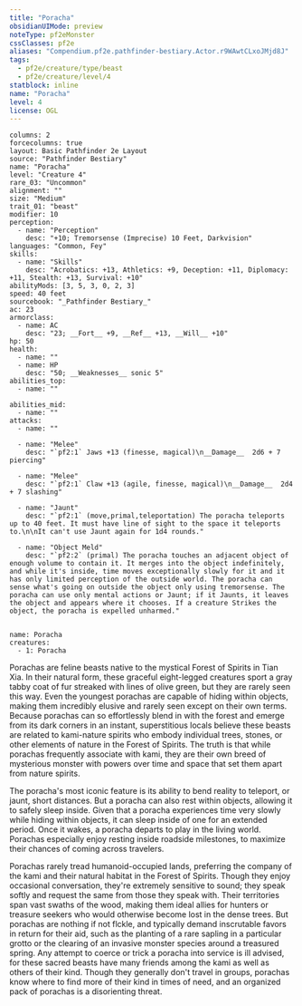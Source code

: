 ```yaml
---
title: "Poracha"
obsidianUIMode: preview
noteType: pf2eMonster
cssClasses: pf2e
aliases: "Compendium.pf2e.pathfinder-bestiary.Actor.r9WAwtCLxoJMjd8J" 
tags:
  - pf2e/creature/type/beast
  - pf2e/creature/level/4
statblock: inline
name: "Poracha"
level: 4
license: OGL
---
```


```statblock
columns: 2
forcecolumns: true
layout: Basic Pathfinder 2e Layout
source: "Pathfinder Bestiary"
name: "Poracha"
level: "Creature 4"
rare_03: "Uncommon"
alignment: ""
size: "Medium"
trait_01: "beast"
modifier: 10
perception:
  - name: "Perception"
    desc: "+10; Tremorsense (Imprecise) 10 Feet, Darkvision"
languages: "Common, Fey"
skills:
  - name: "Skills"
    desc: "Acrobatics: +13, Athletics: +9, Deception: +11, Diplomacy: +11, Stealth: +13, Survival: +10"
abilityMods: [3, 5, 3, 0, 2, 3]
speed: 40 feet
sourcebook: "_Pathfinder Bestiary_"
ac: 23
armorclass:
  - name: AC
    desc: "23; __Fort__ +9, __Ref__ +13, __Will__ +10"
hp: 50
health:
  - name: ""
  - name: HP
    desc: "50; __Weaknesses__ sonic 5"
abilities_top:
  - name: ""

abilities_mid:
  - name: ""
attacks:
  - name: ""

  - name: "Melee"
    desc: "`pf2:1` Jaws +13 (finesse, magical)\n__Damage__  2d6 + 7 piercing"

  - name: "Melee"
    desc: "`pf2:1` Claw +13 (agile, finesse, magical)\n__Damage__  2d4 + 7 slashing"

  - name: "Jaunt"
    desc: "`pf2:1` (move,primal,teleportation) The poracha teleports up to 40 feet. It must have line of sight to the space it teleports to.\n\nIt can't use Jaunt again for 1d4 rounds."

  - name: "Object Meld"
    desc: "`pf2:2` (primal) The poracha touches an adjacent object of enough volume to contain it. It merges into the object indefinitely, and while it's inside, time moves exceptionally slowly for it and it has only limited perception of the outside world. The poracha can sense what's going on outside the object only using tremorsense. The poracha can use only mental actions or Jaunt; if it Jaunts, it leaves the object and appears where it chooses. If a creature Strikes the object, the poracha is expelled unharmed."
 
```

```encounter-table
name: Poracha
creatures:
  - 1: Poracha
```



Porachas are feline beasts native to the mystical Forest of Spirits in Tian Xia. In their natural form, these graceful eight-legged creatures sport a gray tabby coat of fur streaked with lines of olive green, but they are rarely seen this way. Even the youngest porachas are capable of hiding within objects, making them incredibly elusive and rarely seen except on their own terms. Because porachas can so effortlessly blend in with the forest and emerge from its dark corners in an instant, superstitious locals believe these beasts are related to kami-nature spirits who embody individual trees, stones, or other elements of nature in the Forest of Spirits. The truth is that while porachas frequently associate with kami, they are their own breed of mysterious monster with powers over time and space that set them apart from nature spirits.

The poracha's most iconic feature is its ability to bend reality to teleport, or jaunt, short distances. But a poracha can also rest within objects, allowing it to safely sleep inside. Given that a poracha experiences time very slowly while hiding within objects, it can sleep inside of one for an extended period. Once it wakes, a poracha departs to play in the living world. Porachas especially enjoy resting inside roadside milestones, to maximize their chances of coming across travelers.

Porachas rarely tread humanoid-occupied lands, preferring the company of the kami and their natural habitat in the Forest of Spirits. Though they enjoy occasional conversation, they're extremely sensitive to sound; they speak softly and request the same from those they speak with. Their territories span vast swaths of the wood, making them ideal allies for hunters or treasure seekers who would otherwise become lost in the dense trees. But porachas are nothing if not flckle, and typically demand inscrutable favors in return for their aid, such as the planting of a rare sapling in a particular grotto or the clearing of an invasive monster species around a treasured spring. Any attempt to coerce or trick a poracha into service is ill advised, for these sacred beasts have many friends among the kami as well as others of their kind. Though they generally don't travel in groups, porachas know where to find more of their kind in times of need, and an organized pack of porachas is a disorienting threat.
